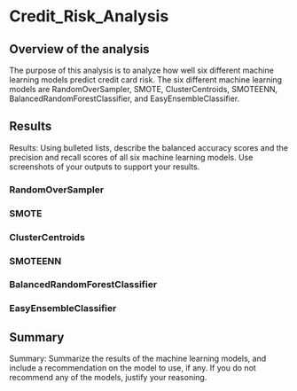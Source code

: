 # Credit_Risk_Analysis
## Overview of the analysis
The purpose of this analysis is to analyze how well six different machine learning models predict credit card risk. The six different machine learning models are RandomOverSampler, SMOTE, ClusterCentroids, SMOTEENN, BalancedRandomForestClassifier, and EasyEnsembleClassifier.

## Results
Results: Using bulleted lists, describe the balanced accuracy scores and the precision and recall scores of all six machine learning models. Use screenshots of your outputs to support your results.

### RandomOverSampler

### SMOTE

### ClusterCentroids

### SMOTEENN

### BalancedRandomForestClassifier

### EasyEnsembleClassifier

## Summary
Summary: Summarize the results of the machine learning models, and include a recommendation on the model to use, if any. If you do not recommend any of the models, justify your reasoning.
